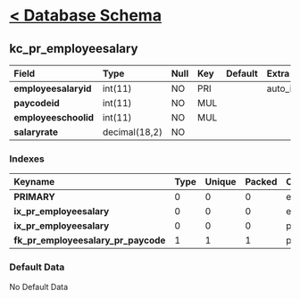 # [< Database Schema](DatabaseSchema.md) #

## kc\_pr\_employeesalary ##
| **Field** | Type | Null | Key | Default | Extra | Comment |
|:----------|:-----|:-----|:----|:--------|:------|:--------|
| **employeesalaryid** | int(11) | NO | PRI |  | auto\_increment |  |
| **paycodeid** | int(11) | NO | MUL |  |  |  |
| **employeeschoolid** | int(11) | NO | MUL |  |  |  |
| **salaryrate** | decimal(18,2) | NO |  |  |  |  |


### Indexes ###
| **Keyname** | Type | Unique | Packed | Column | Seq | Cardinality | Collation | Null | Comment |
|:------------|:-----|:-------|:-------|:-------|:----|:------------|:----------|:-----|:--------|
| **PRIMARY** | 0 | 0 | 0 | employeesalaryid | 1 | 0 | A | 0 | 0 |
| **ix\_pr\_employeesalary** | 0 | 0 | 0 | employeeschoolid | 1 |  | A | 0 | 0 |
| **ix\_pr\_employeesalary** | 0 | 0 | 0 | paycodeid | 2 | 0 | A | 0 | 0 |
| **fk\_pr\_employeesalary\_pr\_paycode** | 1 | 1 | 1 | paycodeid | 1 |  | A | 1 | 1 |


### Default Data ###
No Default Data